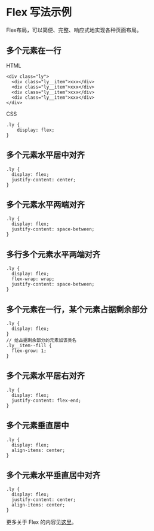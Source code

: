 # Flex 写法示例
Flex布局，可以简便、完整、响应式地实现各种页面布局。

## 多个元素在一行
HTML
```
<div class="ly">
  <div class="ly__item">xxx</div>
  <div class="ly__item">xxx</div>
  <div class="ly__item">xxx</div>
  <div class="ly__item">xxx</div>
</div>
```

CSS

```
.ly {
    display: flex;
}
```

## 多个元素水平居中对齐
```
.ly {
  display: flex;
  justify-content: center;
}
```

## 多个元素水平两端对齐
```
.ly {
  display: flex;
  justify-content: space-between;
}
```

## 多行多个元素水平两端对齐
```
.ly {
  display: flex;
  flex-wrap: wrap;
  justify-content: space-between;
}
```

## 多个元素在一行，某个元素占据剩余部分
```
.ly {
  display: flex;
}
// 给占据剩余部分的元素加该类名
.ly__item--fill {
  flex-grow: 1;
}
```

## 多个元素水平居右对齐
```
.ly {
  display: flex;
  justify-content: flex-end;
}
```

## 多个元素垂直居中
```
.ly {
  display: flex;
  align-items: center;
}
```

## 多个元素水平垂直居中对齐
```
.ly {
  display: flex;
  justify-content: center;
  align-items: center;
}
```

更多关于 Flex 的内容见[这里](http://www.ruanyifeng.com/blog/2015/07/flex-grammar.html)。
